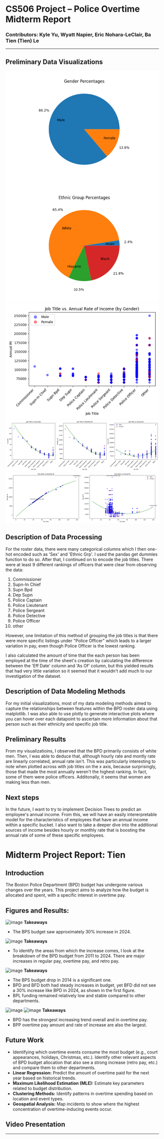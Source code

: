 # CS506 Project – Police Overtime Midterm Report

### Contributors: Kyle Yu, Wyatt Napier, Eric Nohara-LeClair, Ba Tien (Tien) Le

---

## Preliminary Data Visualizations

![Gender Distribtuion](./analysis/roster/figures/gender_distribution.png)
![Ethnic Group Distribtuion](./analysis/roster/figures/ethnic_group_distribution.png)
![Job Title Vs Annual Rate](./analysis/roster/figures/job_title_vs_annual_rt_by_gender.png)
![Job Title Vs Rates Combined](./analysis/roster/figures/job_title_vs_rates_seperate.png)
![Rate Comparison](./analysis/roster/figures/rate_comparison.png)

## Description of Data Processing

For the roster data, there were many categorical columns which I then one-hot encoded such as 'Sex' and 'Ethnic Grp'. I used the pandas get dummies function to do so. After that, I continued on to encode the job titles. There were at least 9 different rankings of officers that were clear from observing the data:

1. Commissioner
2. Supn-In Chief
3. Supn Bpd
4. Dep Supn
5. Police Captain
6. Police Lieutenant
7. Police Sergeant
8. Police Detective
9. Police Officer
10. other

However, one limitation of this method of grouping the job titles is that there were more specific listings under "Police Officer" which leads to a larger variation in pay, even though Police Officer is the lowest ranking.

I also calculated the amount of time that the each person has been employed at the time of the sheet's creation by calculating the difference between the 'Eff Date' column and 'As Of' column, but this yielded results that had very little variation so it seemed that it wouldn't add much to our investigation of the dataset.

## Description of Data Modeling Methods

For my initial visualizations, most of my data modeling methods aimed to capture the relationships between features within the BPD roster data using matplotlib. I was also able to use plotly to generate interactive plots where you can hover over each datapoint to ascertain more information about that person such as their ethnicity and specific job title.

## Preliminary Results

From my visualizatioins, I observed that the BPD primarily consists of white men. Then, I was able to deduce that, although hourly rate and montly rate are linearly correlated, annual rate isn't. This was particularly interesting to note when plotted across with job titles on the x axis, because surprisingly, those that made the most annually weren't the highest ranking. In fact, some of them were police officers. Additonally, it seems that women are making less than men.

## Next steps

In the future, I want to try to implement Decision Trees to predict an employee's annual income. From this, we will have an easily intererpretable model for the characteristics of employees that have an annual income within a specific bucket. I also want to take a deeper dive into the additional sources of income besides hourly or monthly rate that is boosting the annual rate of some of these specific employees.

# Midterm Project Report: Tien

## Introduction

The Boston Police Department (BPD) budget has undergone various changes over the years. This project aims to analyze how the budget is allocated and spent, with a specific interest in overtime pay.

## Figures and Results:

![image](https://github.com/user-attachments/assets/3979076b-61ac-4215-ba2c-2b166afaf583)
**Takeaways**
- The BPS budget saw approximately 30% increase in 2024.
  
![image](https://github.com/user-attachments/assets/3de633f3-40d8-4979-95b6-c6dd5c972b41)
**Takeaways**
- To identify the areas from which the increase comes, I look at the breakdown of the BPD budget from 2011 to 2024. There are major increases in regular pay, overtime pay, and retro pay.

![image](https://github.com/user-attachments/assets/00cc76c2-f6c2-459a-a773-26fe376accb0)
**Takeaways**
- The BPS budget drop in 2014 is a significant one.
- BPD and BFD both had steady increases in budget, yet BFD did not see a 30% increase like BPD in 2024, as shown in the first figure.
- BPL funding remained relatively low and stable compared to other departments.

![image](https://github.com/user-attachments/assets/4c01b001-f0cb-4a64-b662-432f4f37c62a)
![image](https://github.com/user-attachments/assets/bca15919-2aba-45c4-b6eb-804b0e66f873)
**Takeaways**
- BPD has the strongest increasing trend overall and in overtime pay.
- BPP overtime pay amount and rate of increase are also the largest.

## Future Work
- Identifying which overtime events consume the most budget (e.g., court appearances, holidays, Christmas, etc.). Identify other relevant aspects of BPD budget allocation that also see a strong increase (retro pay, etc.) and compare them to other departments.
- **Linear Regression:** Predict the amount of overtime paid for the next year based on historical trends.
- **Maximum Likelihood Estimation (MLE):** Estimate key parameters related to budget distribution.
- **Clustering Methods:** Identify patterns in overtime spending based on location and event types.
- **Geospatial Analysis:** Map incidents to show where the highest concentration of overtime-inducing events occur.

## Video Presentation

---
